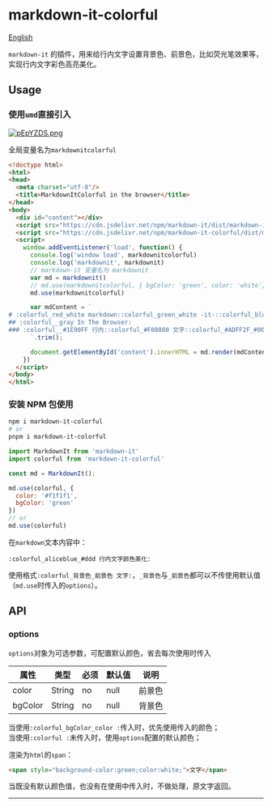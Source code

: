 # markdown-it-colorful

[English](https://github.com/CoderMonkie/markdown-it-colorful/blob/master/README.md)

`markdown-it` 的插件，用来给行内文字设置背景色、前景色，比如荧光笔效果等，实现行内文字彩色高亮美化。

## Usage

### 使用`umd`直接引入

[![pEpYZDS.png](https://s21.ax1x.com/2025/01/03/pEpYZDS.png)](https://imgse.com/i/pEpYZDS)

全局变量名为`markdownitcolorful`

```html
<!doctype html>
<html>
<head>
  <meta charset="utf-8"/>
  <title>MarkdownItColorful in the browser</title>
</head>
<body>
  <div id="content"></div>
  <script src="https://cdn.jsdelivr.net/npm/markdown-it/dist/markdown-it.min.js"></script>
  <script src="https://cdn.jsdelivr.net/npm/markdown-it-colorful/dist/markdown-it-colorful.min.js"></script>
  <script>
    window.addEventListener('load', function() {
      console.log('window load', markdownitcolorful)
      console.log('markdownit', markdownit)
      // markdown-it 变量名为 markdownit
      var md = markdownit()
      // md.use(markdownitcolorful, { bgColor: 'green', color: 'white'})
      md.use(markdownitcolorful)

      var mdContent = `
# :colorful_red_white markdown::colorful_green_white -it-::colorful_blue_white colorful:
## :colorful__gray In The Browser:
### :colorful__#1E90FF 行内::colorful_#F08080 文字::colorful_#ADFF2F_#001a1a 彩色::colorful_#87CEFA_#FF8C00 高亮::colorful_green_white 美化:      
      `.trim();

      document.getElementById('content').innerHTML = md.render(mdContent)
    })
  </script>
</body>
</html>
```

### 安装 NPM 包使用

```bash
npm i markdown-it-colorful
# or
pnpm i markdown-it-colorful
```

```js
import MarkdownIt from 'markdown-it'
import colorful from 'markdown-it-colorful'

const md = MarkdownIt();

md.use(colorful, {
  color: '#f1f1f1',
  bgColor: 'green'
})
// or
md.use(colorful)
```

在`markdown`文本内容中：

``` text
:colorful_aliceblue_#ddd 行内文字颜色美化:
```

使用格式`:colorful_背景色_前景色 文字:`，`_背景色`与`_前景色`都可以不传使用默认值（`md.use`时传入的`options`）。

## API

### options

`options`对象为可选参数，可配置默认颜色，省去每次使用时传入

|属性|类型|必须|默认值|说明|
|--|--|--|--|--|
|color|String|no|null|前景色|
|bgColor|String|no|null|背景色|

当使用`:colorful_bgColor_color :`传入时，优先使用传入的颜色；  
当使用`:colorful :`未传入时，使用`options`配置的默认颜色；

渲染为`html`的`span`：

```html
<span style="background-color:green;color:white;">文字</span>
```

当既没有默认颜色值，也没有在使用中传入时，不做处理，原文字返回。

---
